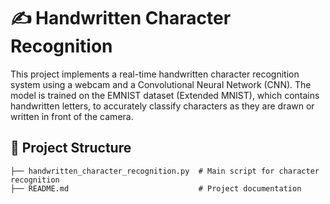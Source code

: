 # ✍️ Handwritten Character Recognition

This project implements a real-time handwritten character recognition system using a webcam and a Convolutional Neural Network (CNN). The model is trained on the EMNIST dataset (Extended MNIST), which contains handwritten letters, to accurately classify characters as they are drawn or written in front of the camera.

## 📂 Project Structure

```plaintext
├── handwritten_character_recognition.py  # Main script for character recognition
├── README.md                             # Project documentation

